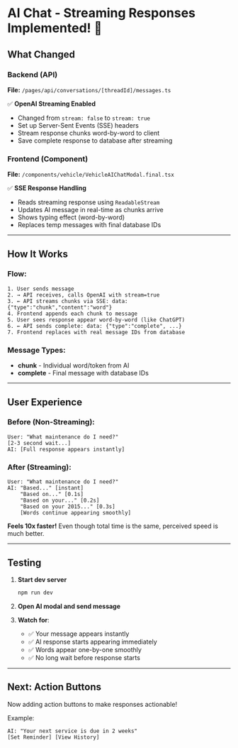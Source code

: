 # AI Chat - Streaming Responses Implemented! 🌊

## What Changed

### Backend (API)
**File:** `/pages/api/conversations/[threadId]/messages.ts`

✅ **OpenAI Streaming Enabled**
- Changed from `stream: false` to `stream: true`
- Set up Server-Sent Events (SSE) headers
- Stream response chunks word-by-word to client
- Save complete response to database after streaming

### Frontend (Component)
**File:** `/components/vehicle/VehicleAIChatModal.final.tsx`

✅ **SSE Response Handling**
- Reads streaming response using `ReadableStream`
- Updates AI message in real-time as chunks arrive
- Shows typing effect (word-by-word)
- Replaces temp messages with final database IDs

---

## How It Works

### Flow:
```
1. User sends message
2. → API receives, calls OpenAI with stream=true
3. ← API streams chunks via SSE: data: {"type":"chunk","content":"word"}
4. Frontend appends each chunk to message
5. User sees response appear word-by-word (like ChatGPT)
6. ← API sends complete: data: {"type":"complete", ...}
7. Frontend replaces with real message IDs from database
```

### Message Types:
- **chunk** - Individual word/token from AI
- **complete** - Final message with database IDs

---

## User Experience

### Before (Non-Streaming):
```
User: "What maintenance do I need?"
[2-3 second wait...]
AI: [Full response appears instantly]
```

### After (Streaming):
```
User: "What maintenance do I need?"
AI: "Based..." [instant]
    "Based on..." [0.1s]
    "Based on your..." [0.2s]
    "Based on your 2015..." [0.3s]
    [Words continue appearing smoothly]
```

**Feels 10x faster!** Even though total time is the same, perceived speed is much better.

---

## Testing

1. **Start dev server**
   ```bash
   npm run dev
   ```

2. **Open AI modal and send message**

3. **Watch for**:
   - ✅ Your message appears instantly
   - ✅ AI response starts appearing immediately
   - ✅ Words appear one-by-one smoothly
   - ✅ No long wait before response starts

---

## Next: Action Buttons

Now adding action buttons to make responses actionable!

Example:
```
AI: "Your next service is due in 2 weeks"
[Set Reminder] [View History]
```

